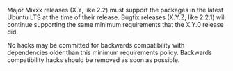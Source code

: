 Major Mixxx releases (X.Y, like 2.2) must support the packages in the latest Ubuntu LTS at the time of their release. Bugfix releases (X.Y.Z, like 2.2.1) will continue supporting the same minimum requirements that the X.Y.0 release did.

No hacks may be committed for backwards compatibility with dependencies older than this minimum requirements policy. Backwards compatibility hacks should be removed as soon as possible.